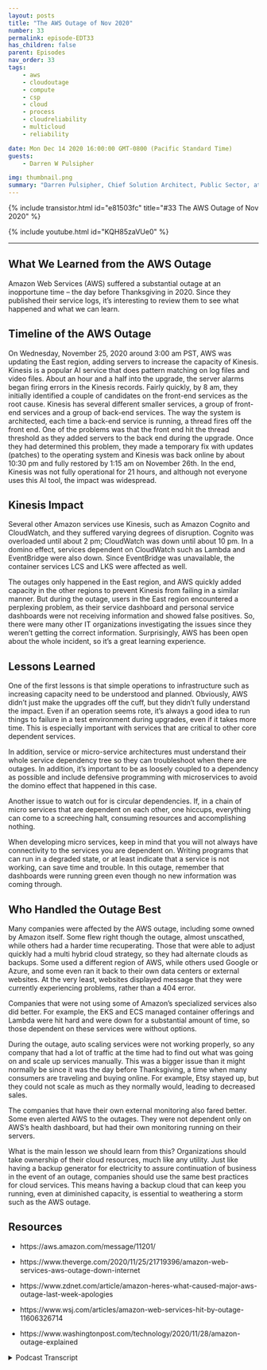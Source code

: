 ```yaml
---
layout: posts
title: "The AWS Outage of Nov 2020"
number: 33
permalink: episode-EDT33
has_children: false
parent: Episodes
nav_order: 33
tags:
    - aws
    - cloudoutage
    - compute
    - csp
    - cloud
    - process
    - cloudreliability
    - multicloud
    - reliability

date: Mon Dec 14 2020 16:00:00 GMT-0800 (Pacific Standard Time)
guests:
    - Darren W Pulsipher

img: thumbnail.png
summary: "Darren Pulsipher, Chief Solution Architect, Public Sector, at Intel talks about the lessons learned from the AWS outage in November 2020 and preventative solutions to navigating such outages."
---
```


{% include transistor.html id="e81503fc" title="#33 The AWS Outage of Nov 2020" %}

{% include youtube.html id="KQH85zaVUe0" %}

---

<p></p>
<p></p><h2> What We Learned from the AWS Outage</h2>
<p>
</p>
<p>Amazon Web Services (AWS) suffered a substantial outage at an inopportune time – the day before Thanksgiving in 2020. Since they published their service logs, it’s interesting to review them to see what happened and what we can learn.</p>
<p></p><h2> Timeline of the AWS Outage</h2>
<p>
</p>
<p>On Wednesday, November 25, 2020 around 3:00 am PST, AWS was updating the East region, adding servers to increase the capacity of Kinesis. Kinesis is a popular AI service that does pattern matching on log files and video files. About an hour and a half into the upgrade, the server alarms began firing errors in the Kinesis records. Fairly quickly, by 8 am, they initially identified a couple of candidates on the front-end services as the root cause. Kinesis has several different smaller services, a group of front-end services and a group of back-end services. The way the system is architected, each time a back-end service is running, a thread fires off the front end. One of the problems was that the front end hit the thread threshold as they added servers to the back end during the upgrade. Once they had determined this problem, they made a temporary fix with updates (patches) to the operating system and Kinesis was back online by about 10:30 pm and fully restored by 1:15 am on November 26th.  In the end, Kinesis was not fully operational for 21 hours, and although not everyone uses this AI tool, the impact was widespread.</p>
<p></p><h2> Kinesis Impact</h2>
<p>
</p>
<p>Several other Amazon services use Kinesis, such as Amazon Cognito and CloudWatch, and they suffered varying degrees of disruption. Cognito was overloaded until about 2 pm; CloudWatch was down until about 10 pm. In a domino effect, services dependent on CloudWatch such as Lambda and EventBridge were also down. Since EventBridge was unavailable, the container services LCS and LKS were affected as well.</p>
<p>The outages only happened in the East region, and AWS quickly added capacity in the other regions to prevent Kinesis from failing in a similar manner. But during the outage, users in the East region encountered a perplexing problem, as their service dashboard and personal service dashboards were not receiving information and showed false positives. So, there were many other IT organizations investigating the issues since they weren’t getting the correct information. Surprisingly, AWS has been open about the whole incident, so it’s a great learning experience.</p>
<p></p><h2> Lessons Learned</h2>
<p>
</p>
<p>One of the first lessons is that simple operations to infrastructure such as increasing capacity need to be understood and planned. Obviously, AWS didn’t just make the upgrades off the cuff, but they didn’t fully understand the impact. Even if an operation seems rote, it’s always a good idea to run things to failure in a test environment during upgrades, even if it takes more time. This is especially important with services that are critical to other core dependent services.</p>
<p>In addition, service or micro-service architectures must understand their whole service dependency tree so they can troubleshoot when there are outages. In addition, it’s important to be as loosely coupled to a dependency as possible and include defensive programming with microservices to avoid the domino effect that happened in this case.</p>
<p>Another issue to watch out for is circular dependencies. If, in a chain of micro services that are dependent on each other, one hiccups, everything can come to a screeching halt, consuming resources and accomplishing nothing.</p>
<p>When developing micro services, keep in mind that you will not always have connectivity to the services you are dependent on. Writing programs that can run in a degraded state, or at least indicate that a service is not working, can save time and trouble. In this outage, remember that dashboards were running green even though no new information was coming through.</p>
<p></p><h2> Who Handled the Outage Best</h2>
<p>
</p>
<p>Many companies were affected by the AWS outage, including some owned by Amazon itself. Some flew right though the outage, almost unscathed, while others had a harder time recuperating. Those that were able to adjust quickly had a multi hybrid cloud strategy, so they had alternate clouds as backups. Some used a different region of AWS, while others used Google or Azure, and some even ran it back to their own data centers or external websites. At the very least, websites displayed message that they were currently experiencing problems, rather than a 404 error.</p>
<p>Companies that were not using some of Amazon’s specialized services also did better. For example, the EKS and ECS managed container offerings and Lambda were hit hard and were down for a substantial amount of time, so those dependent on these services were without options.</p>
<p>During the outage, auto scaling services were not working properly, so any company that had a lot of traffic at the time had to find out what was going on and scale up services manually. This was a bigger issue than it might normally be since it was the day before Thanksgiving, a time when many consumers are traveling and buying online.  For example, Etsy stayed up, but they could not scale as much as they normally would, leading to decreased sales.</p>
<p>The companies that have their own external monitoring also fared better. Some even alerted AWS to the outages. They were not dependent only on AWS’s health dashboard, but had their own monitoring running on their servers.</p>
<p>What is the main lesson we should learn from this? Organizations should take ownership of their cloud resources, much like any utility. Just like having a backup generator for electricity to assure continuation of business in the event of an outage, companies should use the same best practices for cloud services. This means having a backup cloud that can keep you running, even at diminished capacity, is essential to weathering a storm such as the AWS outage. </p>
<p></p><h2> Resources</h2>
<p>
</p>
<p><ul><li> https://aws.amazon.com/message/11201/</li></ul>
<ul><li> https://www.theverge.com/2020/11/25/21719396/amazon-web-services-aws-outage-down-internet</li></ul>
<ul><li> https://www.zdnet.com/article/amazon-heres-what-caused-major-aws-outage-last-week-apologies</li></ul>
<ul><li> https://www.wsj.com/articles/amazon-web-services-hit-by-outage-11606326714</li></ul>
<ul><li> https://www.washingtonpost.com/technology/2020/11/28/amazon-outage-explained</li></ul>
</p>
<p></p>
<p>

<details>
<summary> Podcast Transcript </summary>

<p></p>

</details>
